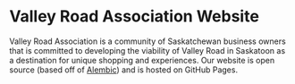 # Valley Road Association Website

Valley Road Association is a community of Saskatchewan business owners that is committed to developing the viability of Valley Road in Saskatoon as a destination for unique shopping and experiences. Our website is open source (based off of [Alembic](http://alembic.darn.es)) and is hosted on GitHub Pages. 
